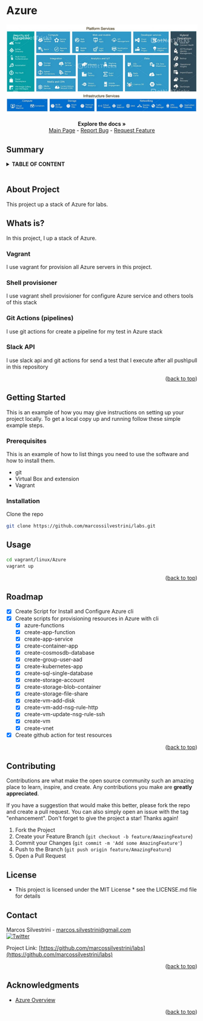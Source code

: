 <h1><a name="readme-top"></a></h1>

# Azure

![Azure](../../../images/azure.jpg)

<p align="center">
<strong>Explore the docs »</strong></a>
    <br />
    <a href="https://github.com/marcossilvestrini/labs">Main Page</a>
    -
    <a href="https://github.com/marcossilvestrini/labs/issues">Report Bug</a>
    -
    <a href="https://github.com/marcossilvestrini/labs/issues">Request Feature</a>
</p>

## Summary

<details>
  <summary><b>TABLE OF CONTENT</b></summary>
  <ol>
    <li>
      <a href="#about-the-project">About The Project</a>
    </li>
    <li>
      <a href="#getting-started">Getting Started</a>
      <ul>
        <li><a href="#prerequisites">Prerequisites</a></li>
        <li><a href="#installation">Installation</a></li>
      </ul>
    </li>
    <li><a href="#usage">Usage</a></li>
    <li><a href="#roadmap">Roadmap</a></li>
    <li><a href="#freedoms">Four Essential Freedoms</a></li>
    <li><a href="#license">License</a></li>
    <li><a href="#contact">Contact</a></li>
    <li><a href="#acknowledgments">Acknowledgments</a></li>
  </ol>
</details><br>

<a name="about-the-project"></a>

## About Project

This project up a stack of Azure for labs.

## Whats is?

In this project, I up a stack of Azure.

### Vagrant

 I use vagrant for provision all Azure servers in this project.

### Shell provisioner

I use vagrant shell provisioner for configure Azure service and others tools of this stack

### Git Actions (pipelines)

I use git actions for create a pipeline for my test in Azure stack

### Slack API

I use slack api and git actions for send a test that I execute after all
push\pull in this repository

<p align="right">(<a href="#readme-top">back to top</a>)</p>

<a name="getting-started"></a>

## Getting Started

This is an example of how you may give instructions on setting up your project locally.
To get a local copy up and running follow these simple example steps.

<a name="prerequisites"></a>

### Prerequisites

This is an example of how to list things you need to use the software
and how to install them.

* git
* Virtual Box and extension
* Vagrant

<a name="installation"></a>

### Installation

Clone the repo

```sh
git clone https://github.com/marcossilvestrini/labs.git
```

<a name="usage"></a>

## Usage

```sh
cd vagrant/linux/Azure
vagrant up
```

<p align="right">(<a href="#readme-top">back to top</a>)</p>

<a name="roadmap"></a>

## Roadmap

* [x] Create Script for Install and Configure Azure cli
* [x] Create scripts for provisioning resources in Azure with cli
  * [x] azure-functions
  * [x] create-app-function
  * [x] create-app-service
  * [x] create-container-app
  * [x] create-cosmosdb-database
  * [x] create-group-user-aad
  * [x] create-kubernetes-app
  * [x] create-sql-single-database
  * [x] create-storage-account
  * [x] create-storage-blob-container
  * [x] create-storage-file-share
  * [x] create-vm-add-disk
  * [x] create-vm-add-nsg-rule-http
  * [x] create-vm-update-nsg-rule-ssh
  * [x] create-vm
  * [x] create-vnet
* [x] Create github action for test resources

<p align="right">(<a href="#readme-top">back to top</a>)</p>

## Contributing

Contributions are what make the open source community such an amazing place to
learn, inspire, and create. Any contributions you make are **greatly appreciated**.

If you have a suggestion that would make this better, please fork the repo and
create a pull request. You can also simply open an issue with the tag "enhancement".
Don't forget to give the project a star! Thanks again!

1. Fork the Project
2. Create your Feature Branch (`git checkout -b feature/AmazingFeature`)
3. Commit your Changes (`git commit -m 'Add some AmazingFeature'`)
4. Push to the Branch (`git push origin feature/AmazingFeature`)
5. Open a Pull Request

## License

* This project is licensed under the MIT License * see the LICENSE.md file for details

## Contact

Marcos Silvestrini - marcos.silvestrini@gmail.com \
[![Twitter](https://imgields.io/twitter/url/https/twitter.com/mrsilvestrini.svg?style=social&label=Follow%20%40mrsilvestrini)](https://twitter.com/mrsilvestrini)

Project Link: [https://github.com/marcossilvestrini/labs](https://github.com/marcossilvestrini/labs)

<p align="right">(<a href="#readme-top">back to top</a>)</p>

## Acknowledgments

* [Azure Overview](https://azure.microsoft.com/en-us/explore)


<p align="right">(<a href="#readme-top">back to top</a>)</p>
